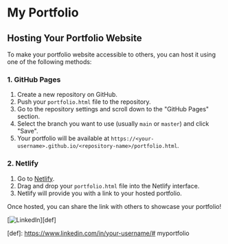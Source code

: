 # My Portfolio

## Hosting Your Portfolio Website

To make your portfolio website accessible to others, you can host it using one of the following methods:

### 1. GitHub Pages
1. Create a new repository on GitHub.
2. Push your `portfolio.html` file to the repository.
3. Go to the repository settings and scroll down to the "GitHub Pages" section.
4. Select the branch you want to use (usually `main` or `master`) and click "Save".
5. Your portfolio will be available at `https://<your-username>.github.io/<repository-name>/portfolio.html`.

### 2. Netlify
1. Go to [Netlify](https://www.netlify.com/).
2. Drag and drop your `portfolio.html` file into the Netlify interface.
3. Netlify will provide you with a link to your hosted portfolio.

Once hosted, you can share the link with others to showcase your portfolio!

[![LinkedIn](https://img.shields.io/badge/LinkedIn-Profile-blue?logo=linkedin)][def]

[def]: https://www.linkedin.com/in/your-username/# myportfolio
